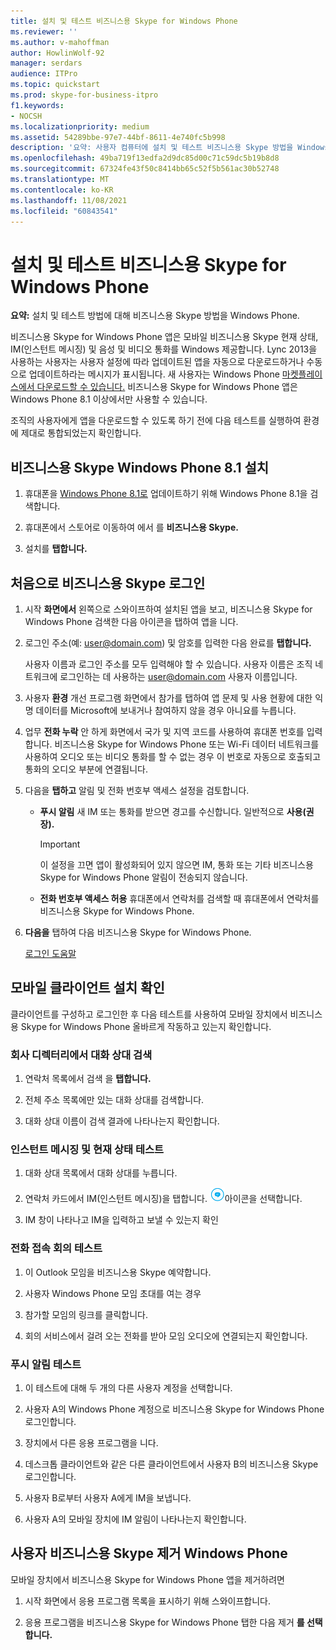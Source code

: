 ```yaml
---
title: 설치 및 테스트 비즈니스용 Skype for Windows Phone
ms.reviewer: ''
ms.author: v-mahoffman
author: HowlinWolf-92
manager: serdars
audience: ITPro
ms.topic: quickstart
ms.prod: skype-for-business-itpro
f1.keywords:
- NOCSH
ms.localizationpriority: medium
ms.assetid: 54289bbe-97e7-44bf-8611-4e740fc5b998
description: '요약: 사용자 컴퓨터에 설치 및 테스트 비즈니스용 Skype 방법을 Windows Phone.'
ms.openlocfilehash: 49ba719f13edfa2d9dc85d00c71c59dc5b19b8d8
ms.sourcegitcommit: 67324fe43f50c8414bb65c52f5b561ac30b52748
ms.translationtype: MT
ms.contentlocale: ko-KR
ms.lasthandoff: 11/08/2021
ms.locfileid: "60843541"
---
```

# <a name="install-and-test-skype-for-business-for-windows-phone"></a>설치 및 테스트 비즈니스용 Skype for Windows Phone
 
**요약:** 설치 및 테스트 방법에 대해 비즈니스용 Skype 방법을 Windows Phone.
  
비즈니스용 Skype for Windows Phone 앱은 모바일 비즈니스용 Skype 현재 상태, IM(인스턴트 메시징) 및 음성 및 비디오 통화를 Windows 제공합니다. Lync 2013을 사용하는 사용자는 사용자 설정에 따라 업데이트된 앱을 자동으로 다운로드하거나 수동으로 업데이트하라는 메시지가 표시됩니다. 새 사용자는 Windows Phone [마켓플레이스에서 다운로드할 수 있습니다.](https://go.microsoft.com/fwlink/p/?linkid=231901) 비즈니스용 Skype for Windows Phone 앱은 Windows Phone 8.1 이상에서만 사용할 수 있습니다.
  
조직의 사용자에게 앱을 다운로드할 수 있도록 하기 전에 다음 테스트를 실행하여 환경에 제대로 통합되었는지 확인합니다. 
  
## <a name="install-skype-for-business-windows-phone-81"></a>비즈니스용 Skype Windows Phone 8.1 설치

1. 휴대폰을 [Windows Phone 8.1로](https://www.windowsphone.com/en-us/how-to/wp8/update-central) 업데이트하기 위해 Windows Phone 8.1을 검색합니다.
    
2. 휴대폰에서 스토어로 이동하여 에서 를 **비즈니스용 Skype.** 
    
3. 설치를 **탭합니다.** 
    
## <a name="sign-in-to-skype-for-business-for-the-first-time"></a>처음으로 비즈니스용 Skype 로그인

1. 시작 **화면에서** 왼쪽으로 스와이프하여 설치된 앱을 보고, 비즈니스용 Skype for Windows Phone 검색한 다음 아이콘을 탭하여 앱을 니다.
    
2. 로그인 주소(예: user@domain.com) 및 암호를 입력한 다음 완료를 **탭합니다.**
    
     사용자 이름과 로그인 주소를 모두 입력해야 할 수 있습니다. 사용자 이름은 조직 네트워크에 로그인하는 데 사용하는 user@domain.com 사용자 이름입니다.
    
3. 사용자 **환경** 개선 프로그램 화면에서 참가를 탭하여 앱 문제 및  사용 현황에 대한 익명 데이터를 Microsoft에 보내거나 참여하지 않을 경우 아니요를 누릅니다. 
    
4. 업무 **전화 누락** 안 하게 화면에서 국가 및 지역 코드를 사용하여 휴대폰 번호를 입력합니다. 비즈니스용 Skype for Windows Phone 또는 Wi-Fi 데이터 네트워크를 사용하여 오디오 또는 비디오 통화를 할 수 없는 경우 이 번호로 자동으로 호출되고 통화의 오디오 부분에 연결됩니다.
    
5. 다음을 **탭하고** 알림 및 전화 번호부 액세스 설정을 검토합니다.
    
   - **푸시 알림** 새 IM 또는 통화를 받으면 경고를 수신합니다. 일반적으로 **사용(권장).**
    
     > [!IMPORTANT]
     > 이 설정을 끄면 앱이 활성화되어 있지 않으면 IM, 통화 또는 기타 비즈니스용 Skype for Windows Phone 알림이 전송되지 않습니다. 
  
   - **전화 번호부 액세스 허용** 휴대폰에서 연락처를 검색할 때 휴대폰에서 연락처를 비즈니스용 Skype for Windows Phone.
    
6. **다음을** 탭하여 다음 비즈니스용 Skype for Windows Phone.
    
    [로그인 도움말](https://support.office.com/article/6b827683-ad55-471a-bd4b-3d4ec098bf75)
    
## <a name="verify-mobile-client-installation"></a>모바일 클라이언트 설치 확인

클라이언트를 구성하고 로그인한 후 다음 테스트를 사용하여 모바일 장치에서 비즈니스용 Skype for Windows Phone 올바르게 작동하고 있는지 확인합니다.
  
### <a name="search-for-a-contact-in-the-corporate-directory"></a>회사 디렉터리에서 대화 상대 검색

1. 연락처 목록에서 검색 을 **탭합니다.**
    
2. 전체 주소 목록에만 있는 대화 상대를 검색합니다.
    
3. 대화 상대 이름이 검색 결과에 나타나는지 확인합니다.
    
### <a name="test-instant-messaging-and-presence"></a>인스턴트 메시징 및 현재 상태 테스트

1. 대화 상대 목록에서 대화 상대를 누릅니다.
    
2. 연락처 카드에서 IM(인스턴트 메시징)을 탭합니다. ![인스턴트 메시징에 대한 비즈니스용 Skype.](../../media/90f8d5fa-7968-4ef7-bf5b-dddf9b893905.png)아이콘을 선택합니다.
    
3. IM 창이 나타나고 IM을 입력하고 보낼 수 있는지 확인
    
### <a name="test-dial-out-conferencing"></a>전화 접속 회의 테스트

1. 이 Outlook 모임을 비즈니스용 Skype 예약합니다.
    
2. 사용자 Windows Phone 모임 초대를 여는 경우
    
3. 참가할 모임의 링크를 클릭합니다.
    
4. 회의 서비스에서 걸려 오는 전화를 받아 모임 오디오에 연결되는지 확인합니다.
    
### <a name="test-push-notifications"></a>푸시 알림 테스트

1. 이 테스트에 대해 두 개의 다른 사용자 계정을 선택합니다. 
    
2. 사용자 A의 Windows Phone 계정으로 비즈니스용 Skype for Windows Phone 로그인합니다.
    
3. 장치에서 다른 응용 프로그램을 니다.
    
4. 데스크톱 클라이언트와 같은 다른 클라이언트에서 사용자 B의 비즈니스용 Skype 로그인합니다.
    
5. 사용자 B로부터 사용자 A에게 IM을 보냅니다.
    
6. 사용자 A의 모바일 장치에 IM 알림이 나타나는지 확인합니다.
    
## <a name="remove-skype-for-business-from-your-windows-phone"></a>사용자 비즈니스용 Skype 제거 Windows Phone

모바일 장치에서 비즈니스용 Skype for Windows Phone 앱을 제거하려면 
  
1. 시작 화면에서 응용 프로그램 목록을 표시하기 위해 스와이프합니다. 
    
2. 응용 프로그램을 비즈니스용 Skype for Windows Phone 탭한 다음 제거 **를 선택합니다.**
    


